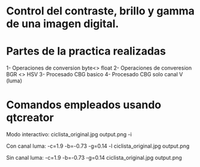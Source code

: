 # Control del contraste, brillo y gamma de una imagen digital.
# Partes de la practica realizadas

1- Operaciones de conversion byte<> float
2- Operaciones de converesion BGR <> HSV
3- Procesado CBG basico
4- Procesado CBG solo canal V (luma)

# Comandos empleados usando qtcreator

Modo interactivo: ciclista_original.jpg output.png -i

Con canal luma: -c=1.9 -b=-0.73 -g=0.14 -l ciclista_original.jpg output.png

Sin canal luma: -c=1.9 -b=-0.73 -g=0.14 ciclista_original.jpg output.png

